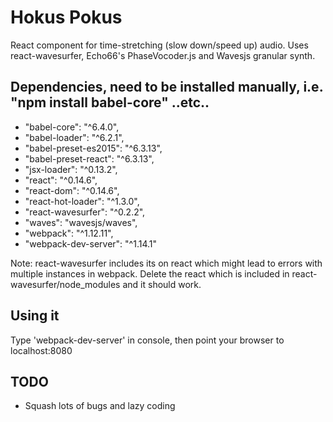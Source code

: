 # Hokus Pokus
React component for time-stretching (slow down/speed up) audio. Uses react-wavesurfer, Echo66's PhaseVocoder.js and Wavesjs granular synth.

## Dependencies, need to be installed manually, i.e. "npm install babel-core" ..etc..

 -   "babel-core": "^6.4.0",
 -   "babel-loader": "^6.2.1",
 -   "babel-preset-es2015": "^6.3.13",
 -   "babel-preset-react": "^6.3.13",
 -   "jsx-loader": "^0.13.2",
 -   "react": "^0.14.6",
 -   "react-dom": "^0.14.6",
 -   "react-hot-loader": "^1.3.0",
 -   "react-wavesurfer": "^0.2.2",
 -   "waves": "wavesjs/waves",
 -   "webpack": "^1.12.11",
 -   "webpack-dev-server": "^1.14.1"

Note: react-wavesurfer includes its on react which might lead to errors with multiple instances in webpack. Delete the react which is included in react-wavesurfer/node_modules and it should work.   
  
## Using it

Type 'webpack-dev-server' in console, then point your browser to localhost:8080 

## TODO

- Squash lots of bugs and lazy coding